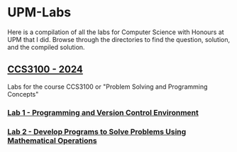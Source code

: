 # UPM-Labs

Here is a compilation of all the labs for Computer Science with Honours at UPM that I did. Browse through the directories to find the question, solution, and the compiled solution.

## [CCS3100 - 2024](https://github.com/AriffDanial227366/UPM-Labs/tree/main/CCS3100)

Labs for the course CCS3100 or "Problem Solving and Programming Concepts"

### [Lab 1 - Programming and Version Control Environment](https://github.com/AriffDanial227366/UPM-Labs/tree/main/CCS3100/Lab-1)
### [Lab 2 - Develop Programs to Solve Problems Using Mathematical Operations](https://github.com/AriffDanial227366/UPM-Labs/tree/main/CCS3100/Lab-2)

